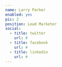 ```yaml
---
name: Larry Parker
enabled: yes
pic: 2
position: Lead Marketer
social:
  - title: twitter
    url: #
  - title: facebook
    url: #
  - title: linkedin
    url: #
---
```

